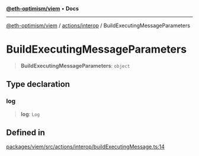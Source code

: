 [**@eth-optimism/viem**](../../../README.md) • **Docs**

***

[@eth-optimism/viem](../../../README.md) / [actions/interop](../README.md) / BuildExecutingMessageParameters

# BuildExecutingMessageParameters

> **BuildExecutingMessageParameters**: `object`

## Type declaration

### log

> **log**: `Log`

## Defined in

[packages/viem/src/actions/interop/buildExecutingMessage.ts:14](https://github.com/ethereum-optimism/ecosystem/blob/17cffb9f4d194af60c7c1f0d0e30d41e88fba084/packages/viem/src/actions/interop/buildExecutingMessage.ts#L14)
